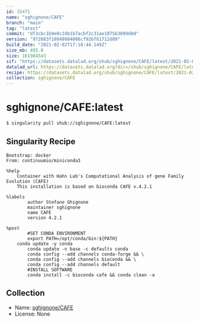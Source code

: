 ```yaml
---
id: 15471
name: "sghignone/CAFE"
branch: "main"
tag: "latest"
commit: "df3cbc1b9e0c24b1b7acbf2c31ae1075b3899d0d"
version: "972083f18949804006cf926f61712d09"
build_date: "2021-02-02T17:18:44.149Z"
size_mb: 493.0
size: 161984543
sif: "https://datasets.datalad.org/shub/sghignone/CAFE/latest/2021-02-02-df3cbc1b-972083f1/972083f18949804006cf926f61712d09.sif"
datalad_url: https://datasets.datalad.org?dir=/shub/sghignone/CAFE/latest/2021-02-02-df3cbc1b-972083f1/
recipe: https://datasets.datalad.org/shub/sghignone/CAFE/latest/2021-02-02-df3cbc1b-972083f1/Singularity
collection: sghignone/CAFE
---
```


# sghignone/CAFE:latest

```bash
$ singularity pull shub://sghignone/CAFE:latest
```

## Singularity Recipe

```singularity
Bootstrap: docker
From: continuumio/miniconda3

%help
	Container with Hahn Lab's Computational Analysis of gene Family Evolution (CAFE)
	This installation is based on bioconda CAFE v.4.2.1

%labels
        author Stefano Ghignone
        maintainer sghignone
        name CAFE
        version 4.2.1

%post
        #SET CONDA ENVIRONMENT
        export PATH=/opt/conda/bin:${PATH}
	conda update -y conda
        conda update -n base -c defaults conda
        conda config --add channels conda-forge && \
        conda config --add channels bioconda && \
        conda config --add channels default
        #INSTALL SOFTWARE
        conda install -c bioconda cafe && conda clean -a
```

## Collection

 - Name: [sghignone/CAFE](https://github.com/sghignone/CAFE)
 - License: None

